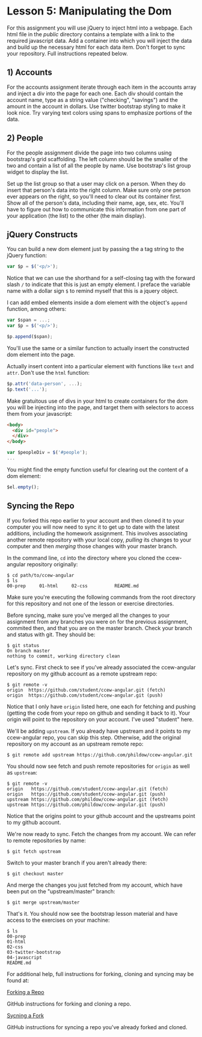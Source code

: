 Lesson 5: Manipulating the Dom
======

For this assignment you will use jQuery to inject html into a webpage. Each html file in the *public* directory contains a template with a link to the required javascript data. Add a container into which you will inject the data and build up the necessary html for each data item. Don't forget to sync your repository. Full instructions repeated below.

## 1) Accounts

For the accounts assignment iterate through each item in the accounts array and inject a div into the page for each one. Each div should contain the account name, type as a string value ("checking", "savings") and the amount in the account in dollars. Use twitter bootstrap styling to make it look nice. Try varying text colors using spans to emphasize portions of the data.

## 2) People

For the people assignment divide the page into two columns using bootstrap's grid scaffolding. The left column should be the smaller of the two and contain a list of all the people by name. Use bootstrap's list group widget to display the list.

Set up the list group so that a user may click on a person. When they do insert that person's data into the right column. Make sure only one person ever appears on the right, so you'll need to clear out its container first. Show all of the person's data, including their name, age, sex, etc. You'll have to figure out how to communicate this information from one part of your application (the list) to the other (the main display).

## jQuery Constructs

You can build a new dom element just by passing the a tag string to the jQuery function:

```js
var $p = $('<p/>');
```

Notice that we can use the shorthand for a self-closing tag with the forward slash `/` to indicate that this is just an empty element.  I preface the variable name with a dollar sign `$` to remind myself that this is a jquery object.

I can add embed elements inside a dom element with the object's `append` function, among others:

```js
var $span = ...;
var $p = $('<p/>');

$p.append($span);
```

You'll use the same or a similar function to actually insert the constructed dom element into the page.

Actually insert content into a particular element with functions like `text` and `attr`. Don't use the `html` function:

```js
$p.attr('data-person', ...);
$p.text('...');
```

Make gratuitous use of divs in your html to create containers for the dom you will be injecting into the page, and target them with selectors to access them from your javascript:

```html
<body>
  <div id="people">
  </div>
</body>
```

```js
var $peopleDiv = $('#people');
...
```

You might find the empty function useful for clearing out the content of a dom element:

```js
$el.empty();
```

## Syncing the Repo

If you forked this repo earlier to your account and then cloned it to your computer you will now need to sync it to get up to date with the latest additions, including the homework assignment. This involves associating another remote repository with your local copy, *pulling* its changes to your computer and then *merging* those changes with your master branch.

In the command line, `cd` into the directory where you cloned the ccew-angular repository originally:

```
$ cd path/to/ccew-angular
$ ls
00-prep		01-html		02-css			README.md
```

Make sure you're executing the following commands from the root directory for this repository and not one of the lesson or exercise directories.

Before syncing, make sure you've merged all the changes to your assignment from any branches you were on for the previous assignment, commited then, and that you are on the master branch. Check your branch and status with git. They should be:

```
$ git status
On branch master
nothing to commit, working directory clean
```

Let's sync. First check to see if you've already associated the ccew-angular repository on my github account as a remote upstream repo:

```
$ git remote -v
origin	https://github.com/student/ccew-angular.git (fetch)
origin	https://github.com/student/ccew-angular.git (push)
```

Notice that I only have `origin` listed here, one each for fetching and pushing (getting the code from your repo on github and sending it back to it). Your origin will point to the repository on your account. I've used "student" here.

We'll be adding `upstream`. If you already have upstream and it points to my ccew-angular repo, you can skip this step. Otherwise, add the original repository on my account as an upstream remote repo:

```
$ git remote add upstream https://github.com/phildow/ccew-angular.git
```

You should now see fetch and push remote repositories for `origin` as well as `upstream`:

```
$ git remote -v
origin   https://github.com/student/ccew-angular.git (fetch)
origin   https://github.com/student/ccew-angular.git (push)
upstream https://github.com/phildow/ccew-angular.git (fetch)
upstream https://github.com/phildow/ccew-angular.git (push)
```

Notice that the origins point to your github account and the upstreams point to my github account.

We're now ready to sync. Fetch the changes from my account. We can refer to remote repositories by name:

```
$ git fetch upstream
```

Switch to your master branch if you aren't already there:

```
$ git checkout master
```

And merge the changes you just fetched from my account, which have been put on the "upstream/master" branch:

```
$ git merge upstream/master
```

That's it. You should now see the bootstrap lesson material and have access to the exercises on your machine:

```
$ ls
00-prep
01-html
02-css	
03-twitter-bootstrap
04-javascript
README.md
```

For additional help, full instructions for forking, cloning and syncing may be found at:

[Forking a Repo](https://github.com/phildow/ccew-angular/blob/master/01-html/01-exercises/01-exercises.md)

GitHub instructions for forking and cloning a repo.

[Sycning a Fork](https://help.github.com/articles/syncing-a-fork/) 

GitHub instructions for syncing a repo you've already forked and cloned.